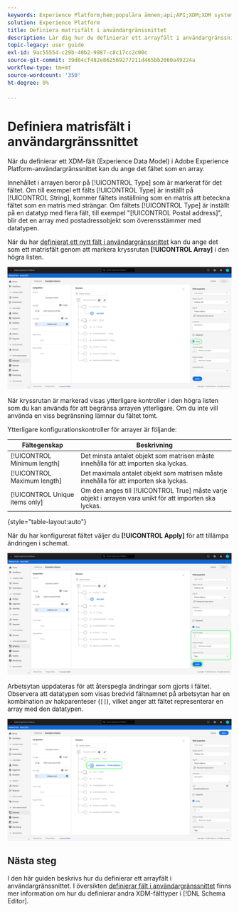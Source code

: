 ```yaml
---
keywords: Experience Platform;hem;populära ämnen;api;API;XDM;XDM system;experience data model;data model;ui;workspace;array;field;
solution: Experience Platform
title: Definiera matrisfält i användargränssnittet
description: Lär dig hur du definierar ett arrayfält i användargränssnittet för Experience Platform.
topic-legacy: user guide
exl-id: 9ac55554-c29b-40b2-9987-c8c17cc2c00c
source-git-commit: 39d04cf482e862569277211d465bb2060a49224a
workflow-type: tm+mt
source-wordcount: '350'
ht-degree: 0%

---
```


# Definiera matrisfält i användargränssnittet

När du definierar ett XDM-fält (Experience Data Model) i Adobe Experience Platform-användargränssnittet kan du ange det fältet som en array.

Innehållet i arrayen beror på [!UICONTROL Type] som är markerat för det fältet. Om till exempel ett fälts [!UICONTROL Type] är inställt på [!UICONTROL String], kommer fältets inställning som en matris att beteckna fältet som en matris med strängar. Om fältets [!UICONTROL Type] är inställt på en datatyp med flera fält, till exempel &quot;[!UICONTROL Postal address]&quot;, blir det en array med postadressobjekt som överensstämmer med datatypen.

När du har [definierat ett nytt fält i användargränssnittet](./overview.md#define) kan du ange det som ett matrisfält genom att markera kryssrutan **[!UICONTROL Array]** i den högra listen.

![](../../images/ui/fields/special/array.png)

När kryssrutan är markerad visas ytterligare kontroller i den högra listen som du kan använda för att begränsa arrayen ytterligare. Om du inte vill använda en viss begränsning lämnar du fältet tomt.

Ytterligare konfigurationskontroller för arrayer är följande:

| Fältegenskap | Beskrivning |
| --- | --- |
| [!UICONTROL Minimum length] | Det minsta antalet objekt som matrisen måste innehålla för att importen ska lyckas. |
| [!UICONTROL Maximum length] | Det maximala antalet objekt som matrisen måste innehålla för att importen ska lyckas. |
| [!UICONTROL Unique items only] | Om den anges till [!UICONTROL True] måste varje objekt i arrayen vara unikt för att importen ska lyckas. |

{style=&quot;table-layout:auto&quot;}

När du har konfigurerat fältet väljer du **[!UICONTROL Apply]** för att tillämpa ändringen i schemat.

![](../../images/ui/fields/special/array-config.png)

Arbetsytan uppdateras för att återspegla ändringar som gjorts i fältet. Observera att datatypen som visas bredvid fältnamnet på arbetsytan har en kombination av hakparenteser (`[]`), vilket anger att fältet representerar en array med den datatypen.

![](../../images/ui/fields/special/array-applied.png)

## Nästa steg

I den här guiden beskrivs hur du definierar ett arrayfält i användargränssnittet. I översikten [definierar fält i användargränssnittet](./overview.md#special) finns mer information om hur du definierar andra XDM-fälttyper i [!DNL Schema Editor].
